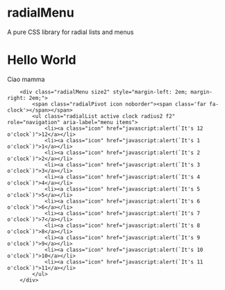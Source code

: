 # radialMenu
A pure CSS library for radial lists and menus
<link href="./radialMenu.css" rel="stylesheet">

# Hello World

Ciao mamma

	  	<div class="radialMenu size2" style="margin-left: 2em; margin-right: 2em;">
			<span class="radialPivot icon noborder"><span class='far fa-clock'></span></span>
			<ul class="radialList active clock radius2 f2" role="navigation" aria-label="menu items">
				<li><a class="icon" href="javascript:alert(`It's 12 o'clock`)">12</a></li>
				<li><a class="icon" href="javascript:alert(`It's 1 o'clock`)">1</a></li>
				<li><a class="icon" href="javascript:alert(`It's 2 o'clock`)">2</a></li>
				<li><a class="icon" href="javascript:alert(`It's 3 o'clock`)">3</a></li>
				<li><a class="icon" href="javascript:alert(`It's 4 o'clock`)">4</a></li>
				<li><a class="icon" href="javascript:alert(`It's 5 o'clock`)">5</a></li>
				<li><a class="icon" href="javascript:alert(`It's 6 o'clock`)">6</a></li>
				<li><a class="icon" href="javascript:alert(`It's 7 o'clock`)">7</a></li>
				<li><a class="icon" href="javascript:alert(`It's 8 o'clock`)">8</a></li>
				<li><a class="icon" href="javascript:alert(`It's 9 o'clock`)">9</a></li>
				<li><a class="icon" href="javascript:alert(`It's 10 o'clock`)">10</a></li>
				<li><a class="icon" href="javascript:alert(`It's 11 o'clock`)">11</a></li>
			</ul>
		</div>

